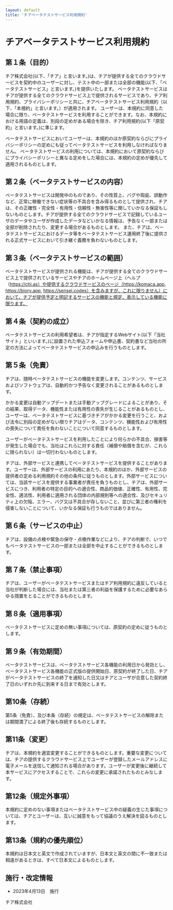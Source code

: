 ```yaml
---
layout: default
title: 'チアベータテストサービス利用規約'
---
```


# チアベータテストサービス利用規約

## 第１条（目的）
チア株式会社(以下、「チア」と言います。)は、チアが提供する全てのクラウドサービスを契約中のユーザーに対し、テスト中の一部または全部の機能(以下、「ベータテストサービス」と言います。)を提供いたします。
ベータテストサービスはチアが提供する全てのクラウドサービス上で提供されるサービスであり、チア利用規約、プライバシーポリシーと共に、チアベータテストサービス利用規約（以下、「本規約」と言います。）が適用されます。
ユーザーは、本規約に同意した場合に限り、ベータテストサービスを利用することができます。なお、本規約における用語の定義は、別段の定めがある場合を除き、チア利用規約(以下「原契約」と言います。)に準じます。

ベータテストサービスにおいてユーザーは、本規約のほか原契約ならびにプライバシーポリシーの定めにも従ってベータテストサービスを利用しなければなりません。
ベータテストサービスの利用については、本規約において原契約ならびにプライバシーポリシーと異なる定めをした場合には、本規約の定めが優先して適用されるものとします。

## 第２条（ベータテストサービスの内容）
ベータテストサービスは開発中のものであり、その性質上、バグや瑕疵、誤動作など、正常に稼働できない症状等の不具合を含み得るものとして提供され、チアは、その正確性・完全性・有用性・信頼性・無害性等に関していかなる保証もしないものとします。チアが提供する全てのクラウドサービスで記録しているユーザのデータやユーザが作成したデータなどいかなる情報は、予告なく一部または全部が削除されたり、変更する場合があるものとします。
また、チアは、ベータテストサービスにおけるデータ等をベータテストサービス運用終了後に提供される正式サービスにおいて引き継ぐ義務を負わないものとします。

## 第３条（ベータテストサービスの範囲）
ベータテストサービスが提供される機能は、チアが提供する全てのクラウドサービス上で提供されているサービスやチアのホームページ上（ヘルプ（https://chi.as）や提供するクラウドサービスのページ（https://komaca.app, https://biory.app, https://sensei.codes）を含みますが、これに限りません）において、チアが提供予定と明記するサービスの機能と規定、表示している機能に限ります。

## 第４条（契約の成立）
ベータテストサービスの利用希望者は、チアが指定するWebサイト(以下「当社サイト」といいます。)に設置された申込フォームや申込書、契約書など当社の所定の方法によってベータテストサービスの申込みを行うものとします。

## 第５条（免責）
チアは、随時ベータテストサービスの機能を変更します。コンテンツ、サービスおよびソフトウェアは、自動的かつ予告なく変更されることがあるものとします。

かかる変更は自動アップデートまたは手動アップグレードによることがあり、その結果、取得データ、機能性または有用性の喪失が生じることがあるものとし、ユーザーは、ベータテストサービスに基づきチアがかかる変更を行うこと、および法令に別段の定めがない限りチアはデータ、コンテンツ、機能性および有用性の喪失について責任を負わないことについて同意するものとします。

ユーザーがベータテストサービスを利用したことにより何らかの不具合、損害等が発生した場合でも、当社はこれらに対する責任（補償や賠償を含むが、これらに限られない）は一切行わないものとします。

チアは、外部サービスと連携してベータテストサービスを提供することがあります。ユーザーは、外部サービスの利用にあたり、本規約のほか、外部サービスの提供者の定める利用規約その他の条件に従うものとします。外部サービスについては、当該サービスを提供する事業者が責任を負うものとし、チアは、外部サービスにつき、利用者の特定の目的への適合性、商品的価値、正確性、有用性、完全性、適法性、利用者に適用される団体の内部規則等への適合性、及びセキュリティ上の欠陥、エラー、バグ又は不具合が存しないこと、並びに第三者の権利を侵害しないことについて、いかなる保証も行うものではありません。

## 第６条（サービスの中止）
チアは、設備の点検や緊急の保守・点検作業などにより、チアの判断で、いつでもベータテストサービスの一部または全部を中止することができるものとします。

## 第７条（禁止事項）
チアは、ユーザーがベータテストサービスまたはチア利用規約に違反していると当社が判断した場合には、当社または第三者の利益を保護するために必要なあらゆる措置をとることができるものとします。

## 第８条（適用事項）
ベータテストサービスに定めの無い事項については、原契約の定めに従うものとします。

## 第９条（有効期間）
ベータテストサービスは、ベータテストサービス各機能の利用日から発効とし、ベータテストサービス各機能の正式版の提供開始日、原契約が終了した日、チアがベータテストサービスの終了を通知した日又はチアとユーザが合意した契約終了日のいずれか先に到来する日まで有効とします。

## 第10条（存続）
第5条（免責）、及び本条（存続）の規定は、ベータテストサービスの解除または期間満了による終了後も存続するものとします。

## 第11条（変更）
チアは、本規約を適宜変更することができるものとします。重要な変更については、チアの提供するクラウドサービス上でユーザーが登録したメールアドレスに電子メールを送信して通知される場合があります。ユーザーが変更後に継続して本サービスにアクセスすることで、これらの変更に承諾されたものとみなします。

## 第12条（規定外事項）
本規約に定めのない事項またはベータテストサービス中の疑義の生じた事項については、チアとユーザーは、互いに誠意をもって協議のうえ解決を図るものとします。

## 第13条（規約の優先順位）
本規約は日本文と英文で作成されていますが、日本文と英文の間に不一致または相違があるときは、すべて日本文によるものとします。

## 施行・改定情報

* 2023年4月13日　施行

チア株式会社
